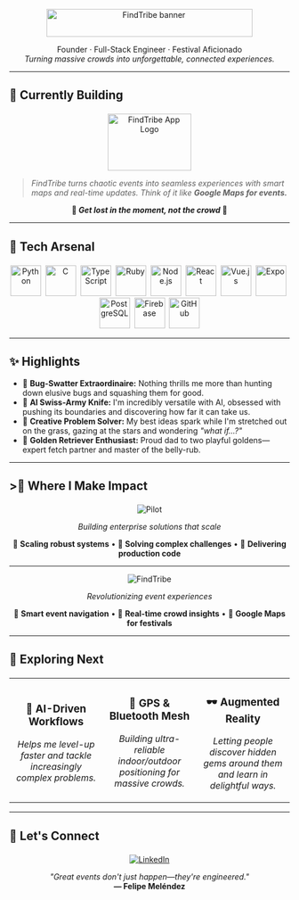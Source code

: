 <!-- ───────────────────────────────────────────────────────────── -->
<!--                          README.md                           -->
<!--      Felipe "FindTribe" Meléndez · Software Visionary        -->
<!-- ───────────────────────────────────────────────────────────── -->

<p align="center">
  <img src="https://res.cloudinary.com/findtribe/image/upload/v1735304299/ylmynmm99tfocefoapkk.png"
       alt="FindTribe banner" width="370" height="50"/>
</p>

<p align="center">
  Founder&nbsp;·&nbsp;Full-Stack Engineer&nbsp;·&nbsp;Festival Aficionado<br/>
  <em>Turning massive crowds into unforgettable, connected experiences.</em>
</p>

<!--   
<p align="center">
  <a href="https://github.com/felipemelendez"><img src="https://img.shields.io/github/followers/felipemelendez?label=Follow&style=social" alt="GitHub followers"/></a>
  &nbsp;
  <a href="https://www.linkedin.com/in/felipemelendez/"><img src="https://img.shields.io/badge/LinkedIn-Connect-blue?logo=linkedin&logoColor=white&style=flat-square" alt="LinkedIn"/></a>
  &nbsp;
  <a href="https://findtribe.app"><img src="https://img.shields.io/badge/FindTribe-Website-ff69b4?logo=product-hunt&style=flat-square" alt="FindTribe Website"/></a>
</p>
 -->

---

<h3 style="font-size: 1.5em; font-weight: bold; text-decoration: none; border: none;">🚀 Currently Building</h3>
<div align="center">
  <a href="https://findtribe.app">
    <img src="https://res.cloudinary.com/findtribe/image/upload/v1735303320/ycyci3j8szpahrg42zga.png"
         alt="FindTribe App Logo" width="150" height="102"/>
  </a>
</div>

> *FindTribe turns chaotic events into seamless experiences with smart maps and real-time updates. Think of it like **Google Maps for events.***  

<p align="center"><strong>🧭 <em>Get lost in the moment, not the crowd</em> 🧭</strong></p>

---

<h3 style="font-size: 1.5em; font-weight: bold; text-decoration: none; border: none;">🧰 Tech Arsenal</h3>
<p align="center">
  <img src="https://www.vectorlogo.zone/logos/python/python-icon.svg"            height="55" alt="Python"/>&nbsp;
  <img src="https://upload.wikimedia.org/wikipedia/commons/1/18/C_Programming_Language.svg" height="55" alt="C"/>&nbsp;
  <img src="https://www.vectorlogo.zone/logos/typescriptlang/typescriptlang-icon.svg" height="55" alt="TypeScript"/>&nbsp;
  <img src="https://www.vectorlogo.zone/logos/ruby-lang/ruby-lang-icon.svg"   height="55" alt="Ruby"/>&nbsp;
  <img src="https://www.vectorlogo.zone/logos/nodejs/nodejs-ar21.svg"         height="55" alt="Node.js"/>&nbsp;
  <img src="https://upload.wikimedia.org/wikipedia/commons/4/47/React.svg"    height="55" alt="React"/>&nbsp;
  <img src="https://www.vectorlogo.zone/logos/vuejs/vuejs-icon.svg"           height="55" alt="Vue.js"/>&nbsp;
  <img src="https://user-images.githubusercontent.com/10991489/119416543-285a9800-bcf4-11eb-8755-a9351330ef0d.jpg" height="55" alt="Expo"/>&nbsp;
  <img src="https://www.vectorlogo.zone/logos/postgresql/postgresql-icon.svg" height="55" alt="PostgreSQL"/>&nbsp;
  <img src="https://www.vectorlogo.zone/logos/firebase/firebase-icon.svg"     height="55" alt="Firebase"/>&nbsp;
  <img src="https://www.vectorlogo.zone/logos/github/github-icon.svg"         height="55" alt="GitHub"/>
</p>

---

<h2 style="text-decoration: none; border-bottom: none;">✨ Highlights</h2>

- 🐞 **Bug-Swatter Extraordinaire:** Nothing thrills me more than hunting down elusive bugs and squashing them for good.  
- 🤖 **AI Swiss-Army Knife:** I'm incredibly versatile with AI, obsessed with pushing its boundaries and discovering how far it can take us.  
- 🌌 **Creative Problem Solver:** My best ideas spark while I'm stretched out on the grass, gazing at the stars and wondering *"what if…?"*  
- 🐾 **Golden Retriever Enthusiast:** Proud dad to two playful goldens—expert fetch partner and master of the belly-rub.

---
<!--
## 📈 GitHub Stats

<p align="center">
  <img src="https://github-readme-stats.vercel.app/api?username=felipemelendez&show_icons=true&theme=tokyonight&hide_title=true" alt="Felipe's GitHub stats" height="165"/>
  &nbsp;
  <img src="https://streak-stats.demolab.com?user=felipemelendez&theme=tokyonight&hide_border=true&date_format=M%20j%5B%2C%20Y%5D" alt="GitHub streak" height="165"/>
</p>

<p align="center">
  <img src="https://github-profile-trophy.vercel.app/?username=felipemelendez&theme=tokyonight&column=7&margin-w=8&margin-h=8" alt="GitHub trophies"/>
</p>
-->

<h3 style="font-size: 1.5em; font-weight: bold; text-decoration: none; border: none;">>💼 Where I Make Impact</h3>

<p align="center">
<img src="https://img.shields.io/badge/🏢_Pilot-Full--Stack_Engineer-2E86AB?style=for-the-badge&logo=&logoColor=white" alt="Pilot"/>
</p>

<div align="center">
<em>Building enterprise solutions that scale</em>

🔧 **Scaling robust systems** • 💼 **Solving complex challenges** • 🚀 **Delivering production code**
</div>

---

<p align="center">
<img src="https://img.shields.io/badge/🎪_FindTribe-Founder_&_Lead_Dev-FF6B6B?style=for-the-badge&logo=&logoColor=white" alt="FindTribe"/>
</p>

<div align="center">
<em>Revolutionizing event experiences</em>

📱 **Smart event navigation** • 🧭 **Real-time crowd insights** • 🎯 **Google Maps for festivals**
</div>

---

<h3 style="font-size: 1.5em; font-weight: bold; text-decoration: none; border: none;">🌱 Exploring Next</h3>

<table align="center">
<tr>
<td align="center" width="33%">

<h3 style="text-decoration: none; border-bottom: none;">🤖 AI-Driven Workflows</h3>

*Helps me level-up faster and tackle increasingly complex problems.*

</td>
<td align="center" width="33%">

<h3 style="text-decoration: none; border-bottom: none;">📡 GPS & Bluetooth Mesh</h3>

*Building ultra-reliable indoor/outdoor positioning for massive crowds.*

</td>
<td align="center" width="33%">

<h3 style="text-decoration: none; border-bottom: none;">🕶️ Augmented Reality</h3>

*Letting people discover hidden gems around them and learn in delightful ways.*

</td>
</tr>
</table>

---

<h3 style="font-size: 1.5em; font-weight: bold; text-decoration: none; border: none;">🤝 Let's Connect</h3>

<p align="center">
  &nbsp;
  <a href="https://www.linkedin.com/in/felipemelendez/"><img src="https://img.shields.io/badge/LinkedIn-Felipe Meléndez-0077B5?style=for-the-badge&logo=linkedin&logoColor=white" alt="LinkedIn"/></a>
  &nbsp;
</p>

<p align="center">
  <em>"Great events don't just happen—they're engineered."</em><br/>
  <strong>— Felipe Meléndez</strong>
</p>

<!-- ───────────────────────────────────────────────────────────── -->
